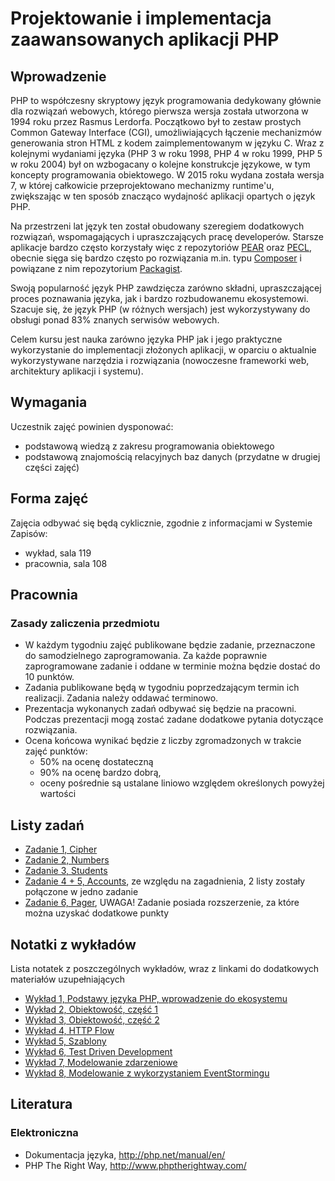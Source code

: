 # Projektowanie i implementacja zaawansowanych aplikacji PHP

## Wprowadzenie

PHP to współczesny skryptowy język programowania dedykowany głównie dla rozwiązań webowych, którego pierwsza wersja została utworzona w 1994 roku przez Rasmus Lerdorfa. Początkowo był to zestaw prostych Common Gateway Interface (CGI), umożliwiających łączenie mechanizmów generowania stron HTML z kodem zaimplementowanym w języku C. Wraz z kolejnymi wydaniami języka (PHP 3 w roku 1998, PHP 4 w roku 1999, PHP 5 w roku 2004) był on wzbogacany o kolejne konstrukcje językowe, w tym koncepty programowania obiektowego. W 2015 roku wydana została wersja 7, w której całkowicie przeprojektowano mechanizmy runtime'u, zwiększając w ten sposób znacząco wydajność aplikacji opartych o język PHP.

Na przestrzeni lat język ten został obudowany szeregiem dodatkowych rozwiązań, wspomagających i upraszczających pracę developerów. Starsze aplikacje bardzo często korzystały więc z repozytoriów [PEAR](http://pear.php.net) oraz [PECL](https://pecl.php.net), obecnie sięga się bardzo często po rozwiązania m.in. typu [Composer](https://getcomposer.org) i powiązane z nim repozytorium [Packagist](https://packagist.org).

Swoją popularność język PHP zawdzięcza zarówno składni, upraszczającej proces poznawania języka, jak i bardzo rozbudowanemu ekosystemowi. Szacuje się, że język PHP (w różnych wersjach) jest wykorzystywany do obsługi ponad 83% znanych serwisów webowych.

Celem kursu jest nauka zarówno języka PHP jak i jego praktyczne wykorzystanie do implementacji złożonych aplikacji, w oparciu o aktualnie wykorzystywane narzędzia i rozwiązania (nowoczesne frameworki web, architektury aplikacji i systemu).


## Wymagania

Uczestnik zajęć powinien dysponować:

- podstawową wiedzą z zakresu programowania obiektowego
- podstawową znajomością relacyjnych baz danych (przydatne w drugiej części zajęć)


## Forma zajęć

Zajęcia odbywać się będą cyklicznie, zgodnie z informacjami w Systemie Zapisów:

- wykład, sala 119
- pracownia, sala 108


## Pracownia

### Zasady zaliczenia przedmiotu
   
- W każdym tygodniu zajęć publikowane będzie zadanie, przeznaczone do samodzielnego zaprogramowania. Za każde poprawnie zaprogramowane zadanie i oddane w terminie można będzie dostać do 10 punktów.
- Zadania publikowane będą w tygodniu poprzedzającym termin ich realizacji. Zadania należy oddawać terminowo.
- Prezentacja wykonanych zadań odbywać się będzie na pracowni. Podczas prezentacji mogą zostać zadane dodatkowe pytania dotyczące rozwiązania.
- Ocena końcowa wynikać będzie z liczby zgromadzonych w trakcie zajęć punktów:
    - 50% na ocenę dostateczną
    - 90% na ocenę bardzo dobrą,
    - oceny pośrednie są ustalane liniowo względem określonych powyżej wartości

    
## Listy zadań

- [Zadanie 1, Cipher](exercises/01-cipher.md)
- [Zadanie 2, Numbers](exercises/02-numbers.md)
- [Zadanie 3, Students](exercises/03-students.md)
- [Zadanie 4 + 5, Accounts](exercises/04-05-accounts.md), ze względu na zagadnienia, 2 listy zostały połączone w jedno zadanie
- [Zadanie 6, Pager](exercises/06-pager.md), UWAGA! Zadanie posiada rozszerzenie, za które można uzyskać dodatkowe punkty


## Notatki z wykładów

Lista notatek z poszczególnych wykładów, wraz z linkami do dodatkowych materiałów uzupełniających

- [Wykład 1, Podstawy języka PHP, wprowadzenie do ekosystemu](notes/lectures/01-php-intro.md)
- [Wykład 2, Obiektowość, część 1](notes/lectures/02-objects.md)
- [Wykład 3, Obiektowość, część 2](notes/lectures/03-objects-continued.md)
- [Wykład 4, HTTP Flow](notes/lectures/04-http-flow.md)
- [Wykład 5, Szablony](notes/lectures/05-templates.md)
- [Wykład 6, Test Driven Development](notes/lectures/06-tdd.md)
- [Wykład 7, Modelowanie zdarzeniowe](notes/lectures/07-domain-modeling-events.md)
- [Wykład 8, Modelowanie z wykorzystaniem EventStormingu](notes/lectures/08-domain-modeling-event-storming.md)


## Literatura

### Elektroniczna

- Dokumentacja języka, http://php.net/manual/en/
- PHP The Right Way, http://www.phptherightway.com/
